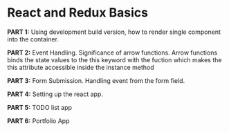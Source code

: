 # React and Redux Basics

**PART 1:** Using development build version, how to render single component into the container. 

**PART 2:** Event Handling. Significance of arrow functions. Arrow functions binds the state values to the this keyword with               the fuction which makes the this attribute accessible inside the instance method

**PART 3:** Form Submission. Handling event from the form field. 

**PART 4:** Setting up the react app.

**PART 5:** TODO list app 

**PART 6:** Portfolio App
